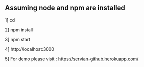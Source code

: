 Assuming node and npm are installed 
------------------------------------

1] cd <project-folder>

2] npm install 

3] npm start

4] http://localhost:3000

5] For demo please visit : https://servian-github.herokuapp.com/